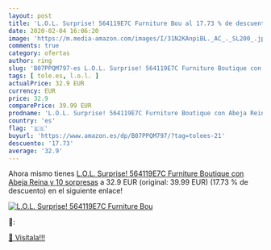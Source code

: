```yaml
---
layout: post
title: 'L.O.L. Surprise! 564119E7C Furniture Bou al 17.73 % de descuento'
date: 2020-02-04 16:06:20
image: 'https://m.media-amazon.com/images/I/31N2KAnpiBL._AC_._SL200_.jpg'
comments: true
category: ofertas
author: ring
slug: 'B07PPQM797-es L.O.L. Surprise! 564119E7C Furniture Boutique con Abeja...'
tags: [ tole.es, l.o.l. ]
actualPrice: 32.9 EUR
currency: EUR
price: 32.9
comparePrice: 39.99 EUR
prodname: 'L.O.L. Surprise! 564119E7C Furniture Boutique con Abeja Reina y 10 sorpresas'
country: 'es'
flag: '🇪🇸'
buyurl: 'https://www.amazon.es/dp/B07PPQM797/?tag=tolees-21'
descuento: '17.73'
average: '32.9'
---
```


Ahora mismo tienes [L.O.L. Surprise! 564119E7C Furniture Boutique con Abeja Reina y 10 sorpresas](https://www.amazon.es/dp/B07PPQM797/?tag=tolees-21) a 32.9 EUR (original: 39.99 EUR) (17.73 %  de descuento) en el siguiente enlace!

[![L.O.L. Surprise! 564119E7C Furniture Bou](https://m.media-amazon.com/images/I/31N2KAnpiBL._AC_._SL200_.jpg)](https://www.amazon.es/dp/B07PPQM797/?tag=tolees-21)

🔎:


[🛒 Visítala!!!](https://www.amazon.es/dp/B07PPQM797/?tag=tolees-21)

